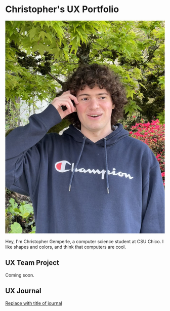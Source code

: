 # Christopher's UX Portfolio

![It's me!](IMG_3312.jpg)

Hey, I'm Christopher Gemperle, a computer science student at CSU Chico. I like shapes and colors, and think that computers are cool.

## UX Team Project

Coming soon.

## UX Journal

[Replace with title of journal](journal/)
